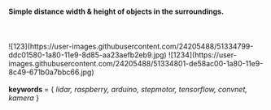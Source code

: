 <h4> Simple distance width & height of objects in the surroundings. </h4>
<br>
<br>
![123](https://user-images.githubusercontent.com/24205488/51334799-ddc01580-1a80-11e9-8d85-aa23aefb2eb9.jpg)
![1234](https://user-images.githubusercontent.com/24205488/51334801-de58ac00-1a80-11e9-8c49-671b0a7bbc66.jpg)

<br>
<br>
<b> keywords </b> = { <i> lidar, raspberry, arduino, stepmotor, tensorflow, convnet, kamera </i> }
